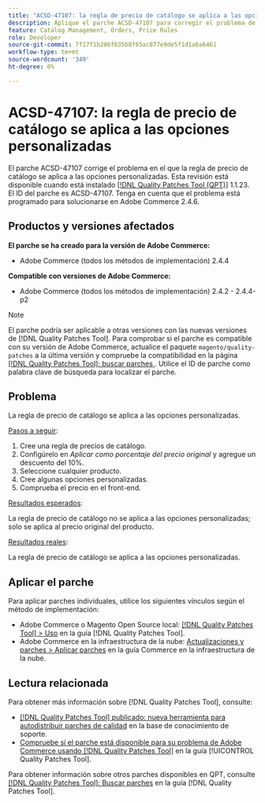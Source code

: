```yaml
---
title: "ACSD-47107: la regla de precio de catálogo se aplica a las opciones personalizadas"
description: Aplique el parche ACSD-47107 para corregir el problema de Adobe Commerce en el que la regla de precio de catálogo se aplica a las opciones personalizadas.
feature: Catalog Management, Orders, Price Rules
role: Developer
source-git-commit: 7f17f1b286f635b8f65ac877e9de5f1d1a6a6461
workflow-type: tm+mt
source-wordcount: '349'
ht-degree: 0%

---
```


# ACSD-47107: la regla de precio de catálogo se aplica a las opciones personalizadas

El parche ACSD-47107 corrige el problema en el que la regla de precio de catálogo se aplica a las opciones personalizadas. Esta revisión está disponible cuando está instalado [[!DNL Quality Patches Tool (QPT)]](https://experienceleague.adobe.com/en/docs/commerce-knowledge-base/kb/announcements/commerce-announcements/magento-quality-patches-released-new-tool-to-self-serve-quality-patches) 1.1.23. El ID del parche es ACSD-47107. Tenga en cuenta que el problema está programado para solucionarse en Adobe Commerce 2.4.6.

## Productos y versiones afectados

**El parche se ha creado para la versión de Adobe Commerce:**

* Adobe Commerce (todos los métodos de implementación) 2.4.4

**Compatible con versiones de Adobe Commerce:**

* Adobe Commerce (todos los métodos de implementación) 2.4.2 - 2.4.4-p2

>[!NOTE]
>
>El parche podría ser aplicable a otras versiones con las nuevas versiones de [!DNL Quality Patches Tool]. Para comprobar si el parche es compatible con su versión de Adobe Commerce, actualice el paquete `magento/quality-patches` a la última versión y compruebe la compatibilidad en la página [[!DNL Quality Patches Tool]: buscar parches ](https://experienceleague.adobe.com/tools/commerce-quality-patches/index.html). Utilice el ID de parche como palabra clave de búsqueda para localizar el parche.

## Problema

La regla de precio de catálogo se aplica a las opciones personalizadas.

<u>Pasos a seguir</u>:

1. Cree una regla de precios de catálogo.
1. Configúrelo en *Aplicar como porcentaje del precio original* y agregue un descuento del 10%.
1. Seleccione cualquier producto.
1. Cree algunas opciones personalizadas.
1. Comprueba el precio en el front-end.

<u>Resultados esperados</u>:

La regla de precio de catálogo no se aplica a las opciones personalizadas; solo se aplica al precio original del producto.

<u>Resultados reales</u>:

La regla de precio de catálogo se aplica a las opciones personalizadas.

## Aplicar el parche

Para aplicar parches individuales, utilice los siguientes vínculos según el método de implementación:

* Adobe Commerce o Magento Open Source local: [[!DNL Quality Patches Tool] > Uso](https://experienceleague.adobe.com/docs/commerce-operations/tools/quality-patches-tool/usage.html) en la guía [!DNL Quality Patches Tool].
* Adobe Commerce en la infraestructura de la nube: [Actualizaciones y parches > Aplicar parches](https://experienceleague.adobe.com/docs/commerce-cloud-service/user-guide/develop/upgrade/apply-patches.html) en la guía Commerce en la infraestructura de la nube.

## Lectura relacionada

Para obtener más información sobre [!DNL Quality Patches Tool], consulte:

* [[!DNL Quality Patches Tool] publicado: nueva herramienta para autodistribuir parches de calidad](https://experienceleague.adobe.com/en/docs/commerce-knowledge-base/kb/announcements/commerce-announcements/magento-quality-patches-released-new-tool-to-self-serve-quality-patches) en la base de conocimiento de soporte.
* [Compruebe si el parche está disponible para su problema de Adobe Commerce usando [!DNL Quality Patches Tool]](/help/tools/quality-patches-tool/patches-available-in-qpt/check-patch-for-magento-issue-with-magento-quality-patches.md) en la guía [!UICONTROL Quality Patches Tool].


Para obtener información sobre otros parches disponibles en QPT, consulte [[!DNL Quality Patches Tool]: Buscar parches](https://experienceleague.adobe.com/tools/commerce-quality-patches/index.html) en la guía [!DNL Quality Patches Tool].

